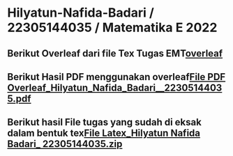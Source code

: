 # Hilyatun-Nafida-Badari / 22305144035 / Matematika E 2022
## Berikut Overleaf dari file Tex Tugas EMT[overleaf](https://www.overleaf.com/project/6569efbc19aa4acdf10d2495)
## Berikut Hasil PDF menggunakan overleaf[File PDF Overleaf_Hilyatun_Nafida_Badari__22305144035.pdf](https://github.com/HilyatunNafidaBadari/Hilyatun-Nafida/files/13529612/File.PDF.Overleaf_Hilyatun_Nafida_Badari__22305144035.pdf)
## Berikut hasil File tugas yang sudah di eksak dalam bentuk tex[File Latex_Hilyatun Nafida Badari_ 22305144035.zip](https://github.com/HilyatunNafidaBadari/Hilyatun-Nafida/files/13529611/File.Latex_Hilyatun.Nafida.Badari_.22305144035.zip)
